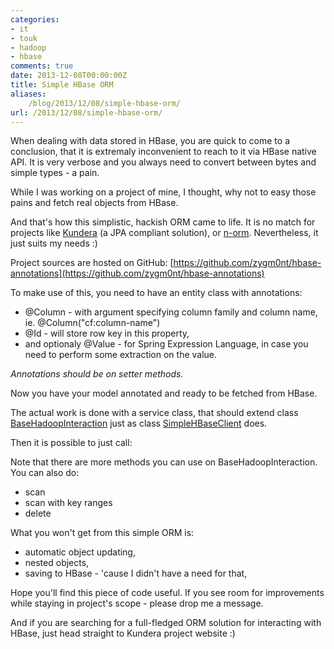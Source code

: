 ```yaml
---
categories:
- it
- touk
- hadoop
- hbase
comments: true
date: 2013-12-08T00:00:00Z
title: Simple HBase ORM
aliases:
    /blog/2013/12/08/simple-hbase-orm/
url: /2013/12/08/simple-hbase-orm/
---
```


When dealing with data stored in HBase, you are quick to come to a
conclusion, that it is extremaly inconvenient to reach to it 
via HBase native API. It is very verbose and you always need to convert
between bytes and simple types - a pain.  

While I was working on a project of mine, I thought, why not to easy
those pains and fetch real objects from HBase.

And that's how this simplistic, hackish ORM came to life. It is no match
for projects like [Kundera](https://github.com/impetus-opensource/Kundera)
(a JPA compliant solution), or [n-orm](https://code.google.com/p/n-orm/). Nevertheless, it just suits my needs :)

<!--more-->

Project sources are hosted on GitHub: [https://github.com/zygm0nt/hbase-annotations](https://github.com/zygm0nt/hbase-annotations)

To make use of this, you need to have an entity class with annotations:

* @Column - with argument specifying column family and column name, ie.
  @Column("cf:column-name")
* @Id - will store row key in this property, 
* and optionaly @Value - for Spring Expression Language, in case you
  need to perform some extraction on the value.

_Annotations should be on setter methods._

Now you have your model annotated and ready to be fetched from HBase. 

The actual work is done with a service class, that should extend class
[BaseHadoopInteraction](https://github.com/zygm0nt/hbase-annotations/blob/master/src/main/java/pl/touk/hadoop/hbase/BaseHadoopInteraction.java) just as class
[SimpleHBaseClient](https://github.com/zygm0nt/hbase-annotations/blob/master/src/test/java/pl/touk/hadoop/hbase/SampleHBaseClient.java) does.

Then it is possible to just call:

<script src="https://gist.github.com/zygm0nt/7863407.js"></script>

Note that there are more methods you can use on BaseHadoopInteraction.
You can also do:

* scan
* scan with key ranges
* delete

What you won't get from this simple ORM is:

* automatic object updating,
* nested objects,
* saving to HBase - 'cause I didn't have a need for that,

Hope you'll find this piece of code useful. If you see room for
improvements while staying in project's scope - please drop me a
message.

And if you are searching for a full-fledged ORM solution for interacting with HBase, just head
straight to Kundera project website :)
